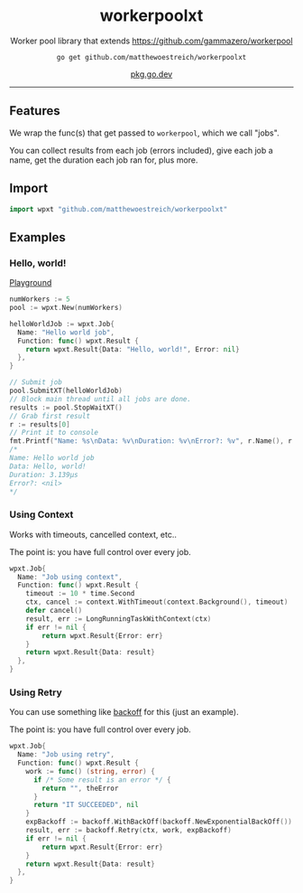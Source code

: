 <h1 align="center">workerpoolxt</h1>
<p align="center">
  Worker pool library that extends <a href="https://github.com/gammazero/workerpool">https://github.com/gammazero/workerpool</a>
</p>
<p align="center"><code>go get github.com/matthewoestreich/workerpoolxt</code></p>
<p align="center"><a href="https://pkg.go.dev/github.com/matthewoestreich/workerpoolxt" target="_blank" rel="noopener noreferrer">pkg.go.dev</a></p>

---

## Features

We wrap the func(s) that get passed to `workerpool`, which we call "jobs".

You can collect results from each job (errors included), give each job a name, get the duration each job ran for, plus more.

## Import

```go
import wpxt "github.com/matthewoestreich/workerpoolxt"
```

## Examples

### Hello, world!

[Playground](https://go.dev/play/p/WXwgyxl_xlQ)

```go
numWorkers := 5
pool := wpxt.New(numWorkers)

helloWorldJob := wpxt.Job{
  Name: "Hello world job",
  Function: func() wpxt.Result {
    return wpxt.Result{Data: "Hello, world!", Error: nil}
  },
}

// Submit job
pool.SubmitXT(helloWorldJob)
// Block main thread until all jobs are done.
results := pool.StopWaitXT()
// Grab first result
r := results[0]
// Print it to console
fmt.Printf("Name: %s\nData: %v\nDuration: %v\nError?: %v", r.Name(), r.Data, r.Duration(), r.Error)
/*
Name: Hello world job
Data: Hello, world!
Duration: 3.139µs
Error?: <nil>
*/
```

### Using Context

Works with timeouts, cancelled context, etc..

The point is: you have full control over every job.

```go
wpxt.Job{
  Name: "Job using context",
  Function: func() wpxt.Result {
    timeout := 10 * time.Second
    ctx, cancel := context.WithTimeout(context.Background(), timeout)
    defer cancel()
    result, err := LongRunningTaskWithContext(ctx)
    if err != nil {
    	return wpxt.Result{Error: err}
    }
    return wpxt.Result{Data: result}
  },
}
```

### Using Retry

You can use something like [backoff](https://github.com/cenkalti/backoff) for this (just an example).

The point is: you have full control over every job.

```go
wpxt.Job{
  Name: "Job using retry",
  Function: func() wpxt.Result {
    work := func() (string, error) {
      if /* Some result is an error */ {
        return "", theError
      }
      return "IT SUCCEEDED", nil
    }
    expBackoff := backoff.WithBackOff(backoff.NewExponentialBackOff())
    result, err := backoff.Retry(ctx, work, expBackoff)
    if err != nil {
    	return wpxt.Result{Error: err}
    }
    return wpxt.Result{Data: result}
  },
}
```
